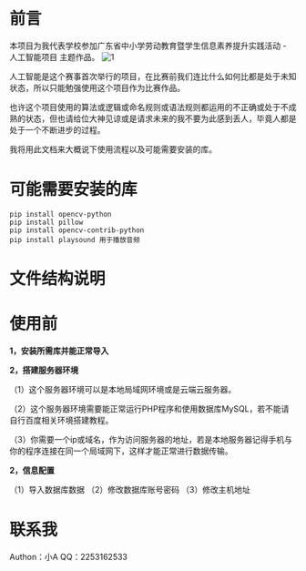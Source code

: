 # 前言
本项目为我代表学校参加广东省中小学劳动教育暨学生信息素养提升实践活动 - 人工智能项目 主题作品。
![1][1]

人工智能是这个赛事首次举行的项目，在比赛前我们连比什么如何比都是处于未知状态，所以只能勉强使用这个项目作为比赛作品。

也许这个项目使用的算法或逻辑或命名规则或语法规则都运用的不正确或处于不成熟的状态，但也请给位大神见谅或是请求未来的我不要为此感到丢人，毕竟人都是处于一个不断进步的过程。

我将用此文档来大概说下使用流程以及可能需要安装的库。

# 可能需要安装的库

    pip install opencv-python
    pip install pillow
    pip install opencv-contrib-python
    pip install playsound 用于播放音频

# 文件结构说明



# 使用前

**1，安装所需库并能正常导入**

**2，搭建服务器环境**

（1）这个服务器环境可以是本地局域网环境或是云端云服务器。

（2）这个服务器环境需要能正常运行PHP程序和使用数据库MySQL，若不能请自行百度相关环境搭建教程。

（3）你需要一个ip或域名，作为访问服务器的地址，若是本地服务器记得手机与你的程序连接在同一个局域网下，这样才能正常进行数据传输。

**2，信息配置**

（1）导入数据库数据
（2）修改数据库账号密码
（3）修改主机地址







# 联系我
Authon：小A
QQ：2253162533


  [1]: https://cdn.jsdelivr.net/gh/Xiao-A1/fasv/usr/uploads/2020/10/462785091.jpg
